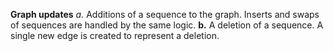 **Graph updates** *a.* Additions of a sequence to the graph. Inserts and swaps of sequences are handled by the same logic. **b.** A deletion of a sequence. A single new edge is created to represent a deletion.
